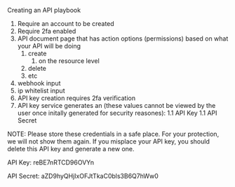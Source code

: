 Creating an API playbook

1. Require an account to be created
1. Require 2fa enabled
1. API document page that has action options (permissions) based on what your API will be doing
	1. create
		1. on the resource level
	1. delete
	1. etc
1. webhook input
1. ip whitelist input
1. API key creation requires 2fa verification
1. API key service generates an (these values cannot be viewed by the user once initally generated for security reasones):
	1.1 API Key
	1.1 API Secret

NOTE: Please store these credentials in a safe place. For your protection, we will not show them again. If you misplace your API key, you should delete this API key and generate a new one.


API Key: reBE7nRTCD96OVYn

API Secret: aZD9hyQHjIxOFJtTkaC0bls3B6Q7hWw0